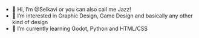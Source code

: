 - 👋 Hi, I’m @Selkavi or you can also call me Jazz!
- 👀 I’m interested in Graphic Design, Game Design and basically any other kind of design
- 🌱 I’m currently learning Godot, Python and HTML/CSS

<!---
Selkavi/Selkavi is a ✨ special ✨ repository because its `README.md` (this file) appears on your GitHub profile.
You can click the Preview link to take a look at your changes.
--->
